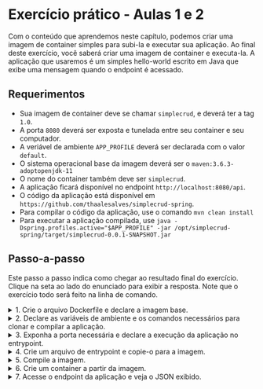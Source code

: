 # Exercício prático - Aulas 1 e 2

Com o conteúdo que aprendemos neste capítulo, podemos criar uma imagem de container simples para subi-la e executar sua aplicação. Ao final deste exercício, você saberá criar uma imagem de container e executa-la. A aplicação que usaremos é um simples hello-world escrito em Java que exibe uma mensagem quando o endpoint é acessado.

## Requerimentos
- Sua imagem de container deve se chamar `simplecrud`, e deverá ter a tag `1.0`.
- A porta `8080` deverá ser exposta e tunelada entre seu container e seu computador.
- A veriável de ambiente `APP_PROFILE` deverá ser declarada com o valor `default`.
- O sistema operacional base da imagem deverá ser o `maven:3.6.3-adoptopenjdk-11`
- O nome do container também deve ser `simplecrud`.
- A aplicação ficará disponível no endpoint `http://localhost:8080/api`.
- O código da aplicação está disponível em `https://github.com/thaalesalves/simplecrud-spring`.
- Para compilar o código da aplicação, use o comando `mvn clean install`
- Para executar a aplicação compilada, use `java -Dspring.profiles.active="$APP_PROFILE" -jar /opt/simplecrud-spring/target/simplecrud-0.0.1-SNAPSHOT.jar`

## Passo-a-passo
Este passo a passo indica como chegar ao resultado final do exercício. Clique na seta ao lado do enunciado para exibir a resposta. Note que o exercício todo será feito na linha de comando.

<details> 
  <summary>1. Crie o arquivo Dockerfile e declare a imagem base.</summary>
   
   ```bash
    mkdir -p /pasta/de/trabalho/exercicio1/scripts
    cd /pasta/de/trabalho/exercicio1
    touch Dockerfile
   ```

Abra o Dockerfile com seu editor de texto favorito. O conteúdo do seu Dockerfile deverá ser o seguinte.

   ```Dockerfile
    FROM docker.io/maven:3.6.3-adoptopenjdk-11
   ```

</details>

<details> 
  <summary>2. Declare as variáveis de ambiente e os comandos necessários para clonar e compilar a aplicação.</summary>
  
```Dockerfile
    ENV APP_PROFILE="default"

    COPY [ "scripts/entrypoint.sh", "/entrypoint.sh" ]

    RUN apt update -y
    RUN apt install -y git
    RUN mkdir /opt
    RUN git clone https://github.com/thaalesalves/simplecrud-spring /opt/simplecrud

    WORKDIR /opt/simplecrud

    RUN mvn clean install
```

</details>

<details> 
  <summary>3. Exponha a porta necessária e declare a execução da aplicação no entrypoint.</summary>

```Dockerfile
    EXPOSE 8080
    ENTRYPOINT [ "sh", "/entrypoint.sh" ]
```

</details>

<details> 
  <summary>4. Crie um arquivo de entrypoint e copie-o para a imagem.</summary>
  
```bash
touch scripts/entrypoint.sh
```

Abra seu `entrypoint.sh` com seu editor de texto favorito.

```bash
#!/bin/bash

java -Dspring.profiles.active="$APP_PROFILE" -jar /opt/simplecrud-spring/target/simplecrud-0.0.1-SNAPSHOT.jar 
```

</details>

<details> 
  <summary>5. Compile a imagem.</summary>
   
```bash
docker built -t simplecrud:1.0 .
```

</details>

<details> 
  <summary>6. Crie um container a partir da imagem.</summary>
   
```bash
docker exec -it --name simplecrud -p 8080:8080 simplecrud:1.0
```

</details>

<details> 
  <summary>7. Acesse o endpoint da aplicação e veja o JSON exibido.</summary>

```bash
curl localhost:8080/api
```

</details>
